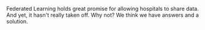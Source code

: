 ---
---
Federated Learning holds great promise for allowing hospitals to share data. And yet, it hasn't really taken off. Why not? We think we have answers and a solution.
